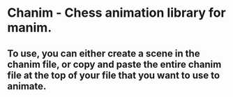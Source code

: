 # Chanim - Chess animation library for manim. 


## To use, you can either create a scene in the chanim file, or copy and paste the entire chanim file at the top of your file that you want to use to animate.

